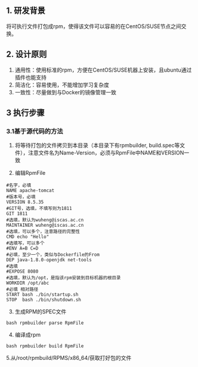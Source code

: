 ## 1. 研发背景

将可执行文件打包成rpm，使得该文件可以容易的在CentOS/SUSE节点之间交换。

## 2. 设计原则

1. 通用性：使用标准的rpm，方便在CentOS/SUSE机器上安装，且ubuntu通过插件也能支持
2. 简洁化：容易使用，不能增加学习复杂度
3. 一致性：尽量做到与Docker的镜像管理一致

## 3 执行步骤

### 3.1基于源代码的方法

1. 将等待打包的文件拷贝到本目录（本目录下有rpmbuilder, build.spec等文件），注意文件名为Name-Version，必须与RpmFile中NAME和VERSION一致

2. 编辑RpmFile

```
#名字，必填
NAME apache-tomcat
#版本号，必填
VERSION 8.5.35
#GIT号，选填，不填写则为1811
GIT 1811
#选填，默认为wuheng@iscas.ac.cn
MAINTAINER wuheng@iscas.ac.cn
#选填，可以多个，注意路径的完整性
CMD echo "Hello"
#选填写，可以多个
#ENV A=B C=D
#必填，至少一个，类似与Dockerfile的From
DEP java-1.8.0-openjdk net-tools
#选填
#EXPOSE 8080
#选填，默认为/opt，是指该rpm安装到目标机器的根目录
WORKDIR /opt/abc
#必填 相对路径
START bash ./bin/startup.sh
STOP  bash ./bin/shutdown.sh
```

3. 生成RPM的SPEC文件

```
bash rpmbuilder parse RpmFile
```

4. 编译成rpm

```
bash rpmbuilder build RpmFile
```

5.从/root/rpmbuild/RPMS/x86_64/获取打好包的文件
